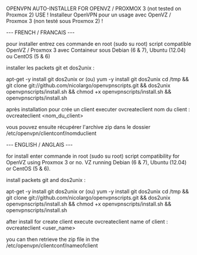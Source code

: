 OPENVPN AUTO-INSTALLER FOR OPENVZ / PROXMOX 3 (not tested on Proxmox 2) USE !
Installeur OpenVPN pour un usage avec OpenVZ / Proxmox 3 (non testé sous Proxmox 2) !


--- FRENCH / FRANCAIS ---

pour installer entrez ces commande en root (sudo su root)
script compatible OpenVZ / Proxmox 3 avec Containeur sous Debian (6 & 7), Ubuntu (12.04) ou CentOS (5 & 6)

installer les packets git et dos2unix :

apt-get -y install git dos2unix or (ou) yum -y install git dos2unix
cd /tmp && git clone git://github.com/nicolargo/openvpnscripts.git && dos2unix openvpnscripts/install.sh && chmod +x openvpnscripts/install.sh  && openvpnscripts/install.sh

après installation pour crée un client executer ovcreateclient nom du client :
ovcreateclient <nom_du_client>

vous pouvez ensuite récupérer l'archive zip dans le dossier /etc/openvpn/clientconf/nomduclient



--- ENGLISH / ANGLAIS ---

for install enter commande in root (sudo su root)
script compatibility for OpenVZ using Proxmox 3 or no. VZ running Debian (6 & 7), Ubuntu (12.04) or CentOS (5 & 6).

install packets git and dos2unix :

apt-get -y install git dos2unix or (ou) yum -y install git dos2unix
cd /tmp && git clone git://github.com/nicolargo/openvpnscripts.git && dos2unix openvpnscripts/install.sh && chmod +x openvpnscripts/install.sh  && openvpnscripts/install.sh

after install for create client execute ovcreateclient name of client :
ovcreateclient <user_name>

you can then retrieve the zip file in the /etc/openvpn/clientconf/nameofclient
